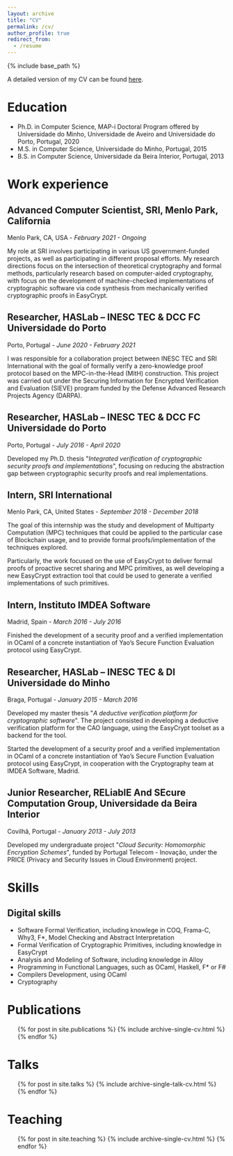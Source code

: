```yaml
---
layout: archive
title: "CV"
permalink: /cv/
author_profile: true
redirect_from:
  - /resume
---
```


{% include base_path %}

A detailed version of my CV can be found [here](https://vm2p.github.io/files/resume.pdf).

# Education

- Ph.D. in Computer Science, MAP-i Doctoral Program offered by Universidade do Minho, Universidade de Aveiro and Universidade do Porto, Portugal, 2020
- M.S. in Computer Science, Universidade do Minho, Portugal, 2015
- B.S. in Computer Science, Universidade da Beira Interior, Portugal, 2013

# Work experience

## Advanced Computer Scientist, SRI, Menlo Park, California

Menlo Park, CA, USA - *February 2021 - Ongoing*

My role at SRI involves participating in various US government-funded projects, as well as participating in different proposal efforts. My research directions focus on the intersection of theoretical cryptography and formal methods, particularly research based on computer-aided cryptography, with focus on the development of machine-checked implementations of cryptographic software via code synthesis from mechanically verified cryptographic proofs in EasyCrypt.

## Researcher, HASLab – INESC TEC & DCC FC Universidade do Porto

Porto, Portugal - *June 2020 - February 2021*

I was responsible for a collaboration project between INESC TEC and SRI International with the goal of formally verify a zero-knowledge proof protocol based on the MPC-in-the-Head (MitH) construction. This project was carried out under the Securing Information for Encrypted Verification and Evaluation (SIEVE) program funded by the Defense Advanced Research Projects Agency (DARPA).

## Researcher, HASLab – INESC TEC & DCC FC Universidade do Porto

Porto, Portugal - *July 2016 - April 2020*

Developed my Ph.D. thesis "*Integrated verification of cryptographic security proofs and implementations*", focusing on reducing the abstraction gap between cryptographic security proofs and real implementations.

## Intern, SRI International

Menlo Park, CA, United States - *September 2018 - December 2018*

The goal of this internship was the study and development of Multiparty Computation (MPC) techniques that could be applied to the particular case of Blockchain usage, and to provide formal proofs/implementation of the techniques explored.

Particularly, the work focused on the use of EasyCrypt to deliver formal proofs of proactive secret sharing and MPC primitives, as well developing a new EasyCrypt extraction tool that could be used to generate a verified implementations of such primitives.

## Intern, Instituto IMDEA Software

Madrid, Spain - *March 2016 - July 2016*

Finished the development of a security proof and a verified implementation in OCaml of a concrete instantiation of Yao’s Secure Function Evaluation protocol using EasyCrypt.

## Researcher, HASLab – INESC TEC & DI Universidade do Minho

Braga, Portugal - *January 2015 - March 2016*

Developed my master thesis "*A deductive verification platform for cryptographic software*". The project consisted in developing a deductive verification platform for the CAO language, using the EasyCrypt toolset as a backend for the tool.

Started the development of a security proof and a verified implementation in OCaml of a concrete instantiation of Yao’s Secure Function Evaluation protocol using EasyCrypt, in cooperation with the Cryptography team at IMDEA Software, Madrid.

## Junior Researcher, RELiablE And SEcure Computation Group, Universidade da Beira Interior

Covilhã, Portugal - *January 2013 - July 2013*

Developed my undergraduate project "*Cloud Security: Homomorphic Encryption Schemes*", funded by Portugal Telecom - Inovação, under the PRICE (Privacy and Security Issues in Cloud Environment) project.

# Skills

## Digital skills

- Software Formal Verification, including knowlege in COQ, Frama-C, Why3, F*, Model Checking and Abstract Interpretation
- Formal Verification of Cryptographic Primitives, including knowledge in EasyCrypt
- Analysis and Modeling of Software, including knowledge in Alloy
- Programming in Functional Languages, such as OCaml, Haskell, F* or F#
- Compilers Development, using OCaml
- Cryptography

# Publications

  <ul>{% for post in site.publications %}
    {% include archive-single-cv.html %}
  {% endfor %}</ul>


# Talks

  <ul>{% for post in site.talks %}
    {% include archive-single-talk-cv.html %}
  {% endfor %}</ul>


# Teaching

  <ul>{% for post in site.teaching %}
    {% include archive-single-cv.html %}
  {% endfor %}</ul>
